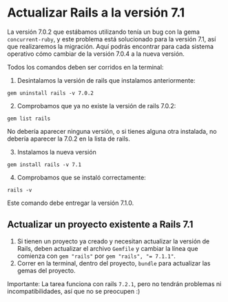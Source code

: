 # Actualizar Rails a la versión 7.1

La versión 7.0.2 que estábamos utilizando tenía un bug con la gema `concurrent-ruby`, y este problema está solucionado para la versión 7.1, así que realizaremos la migración. Aquí podrás encontrar para cada sistema operativo cómo cambiar de la versión 7.0.4 a la nueva versión.

Todos los comandos deben ser corridos en la terminal:

1. Desintalamos la versión de rails que instalamos anteriormente:

```
gem uninstall rails -v 7.0.2
```

2. Comprobamos que ya no existe la versión de rails 7.0.2:

```
gem list rails
```
No debería aparecer ninguna versión, o si tienes alguna otra instalada, no debería aparecer la 7.0.2 en la lista de rails.

3. Instalamos la nueva versión

```
gem install rails -v 7.1
```

4. Comprobamos que se instaló correctamente:

```
rails -v
```

Este comando debe entregar la versión 7.1.0.

## Actualizar un proyecto existente a Rails 7.1

1. Si tienen un proyecto ya creado y necesitan actualizar la versión de Rails, deben actualizar el archivo `Gemfile` y cambiar la línea que comienza con `gem "rails"` por `gem "rails", "= 7.1.1"`.
2. Correr en la terminal, dentro del proyecto, `bundle` para actualizar las gemas del proyecto.

Importante: La tarea funciona con rails `7.2.1`, pero no tendrán problemas ni incompatibilidades, así que no se preocupen :) 
